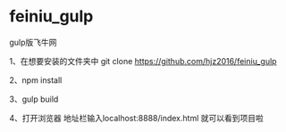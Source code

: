 # feiniu_gulp
gulp版飞牛网

1、在想要安装的文件夹中 git clone https://github.com/hjz2016/feiniu_gulp

2、npm install

3、gulp build

4、打开浏览器 地址栏输入localhost:8888/index.html 就可以看到项目啦
